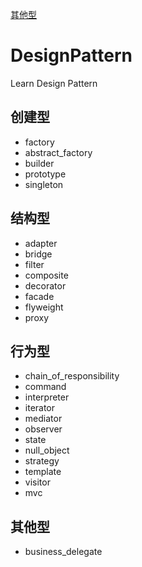 [其他型](#其他型)

# DesignPattern
Learn Design Pattern

## 创建型

- factory
- abstract_factory
- builder 
- prototype
- singleton

## 结构型

- adapter
- bridge
- filter
- composite
- decorator
- facade
- flyweight
- proxy

## 行为型

- chain_of_responsibility
- command
- interpreter
- iterator
- mediator
- observer
- state
- null_object
- strategy
- template
- visitor
- mvc

## 其他型

- business_delegate